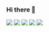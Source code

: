 ### Hi there 👋

<a href=""><img src="https://img.shields.io/badge/React-#61DAFB?style=flat&logo=appveyor"/></a>
<a href=""><img src="https://img.shields.io/badge/#61DAFB?style=flat&logo=appveyor"/></a>
<a href=""><img src="https://img.shields.io/badge/#61DAFB?style=flat&logo=appveyor"/></a>
<a href=""><img src="https://img.shields.io/badge/#61DAFB?style=flat&logo=appveyor"/></a>
<a href=""><img src="https://img.shields.io/badge/#61DAFB?style=flat&logo=appveyor"/></a>


<!--
**caffesale/caffesale** is a ✨ _special_ ✨ repository because its `README.md` (this file) appears on your GitHub profile.

Here are some ideas to get you started:

- 🔭 I’m currently working on ...
- 🌱 I’m currently learning ...
- 👯 I’m looking to collaborate on ...
- 🤔 I’m looking for help with ...
- 💬 Ask me about ...
- 📫 How to reach me: ...
- 😄 Pronouns: ...
- ⚡ Fun fact: ...
-->

